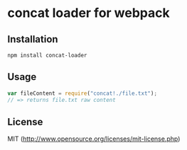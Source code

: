# concat loader for webpack

## Installation

`npm install concat-loader`

## Usage

``` javascript
var fileContent = require("concat!./file.txt");
// => returns file.txt raw content
```

## License

MIT (http://www.opensource.org/licenses/mit-license.php)
